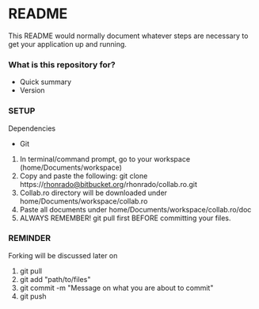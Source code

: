 # README #

This README would normally document whatever steps are necessary to get your application up and running.

### What is this repository for? ###

* Quick summary
* Version

### SETUP ###
Dependencies
  - Git

1. In terminal/command prompt, go to your workspace (home/Documents/workspace)
2. Copy and paste the following: git clone https://rhonrado@bitbucket.org/rhonrado/collab.ro.git
3. Collab.ro directory will be downloaded under home/Documents/workspace/collab.ro
4. Paste all documents under home/Documents/workspace/collab.ro/doc
5. ALWAYS REMEMBER! git pull first BEFORE committing your files.

### REMINDER ###
Forking will be discussed later on

1. git pull
2. git add "path/to/files"
3. git commit -m "Message on what you are about to commit"
4. git push